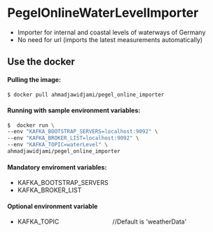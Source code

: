 # PegelOnlineWaterLevelImporter
- Importer for internal and coastal levels of waterways of Germany
- No need for url (imports the latest measurements automatically)

## Use the docker
#### Pulling the image:
```sh
$ docker pull ahmadjawidjami/pegel_online_importer
```
#### Running with sample environment variables:
```sh
$  docker run \
--env "KAFKA_BOOTSTRAP_SERVERS=localhost:9092" \
--env "KAFKA_BROKER_LIST=localhost:9092" \
--env "KAFKA_TOPIC=waterLevel" \
ahmadjawidjami/pegel_online_importer
```
#### Mandatory enviroment variables:
- KAFKA_BOOTSTRAP_SERVERS
- KAFKA_BROKER_LIST

#### Optional environment variable
- KAFKA_TOPIC &nbsp;&nbsp;&nbsp;&nbsp;&nbsp;&nbsp;&nbsp;&nbsp;&nbsp;&nbsp;&nbsp;&nbsp;&nbsp;&nbsp;&nbsp;&nbsp;&nbsp;&nbsp;&nbsp;&nbsp;&nbsp;&nbsp;&nbsp;&nbsp;&nbsp;&nbsp;&nbsp;&nbsp;&nbsp; //Default is 'weatherData'

